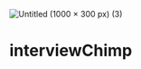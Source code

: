 ![Untitled (1000 × 300 px) (3)](https://github.com/Dragonite39/interviewChamp/assets/106838422/155fb085-c28d-4867-96a4-c20b8689fd1c)

# interviewChimp
